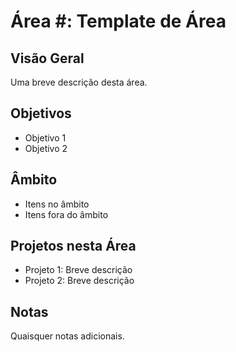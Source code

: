 # Área #: Template de Área

## Visão Geral
Uma breve descrição desta área.

## Objetivos
- Objetivo 1
- Objetivo 2

## Âmbito
- Itens no âmbito
- Itens fora do âmbito

## Projetos nesta Área
- Projeto 1: Breve descrição
- Projeto 2: Breve descrição

## Notas
Quaisquer notas adicionais.